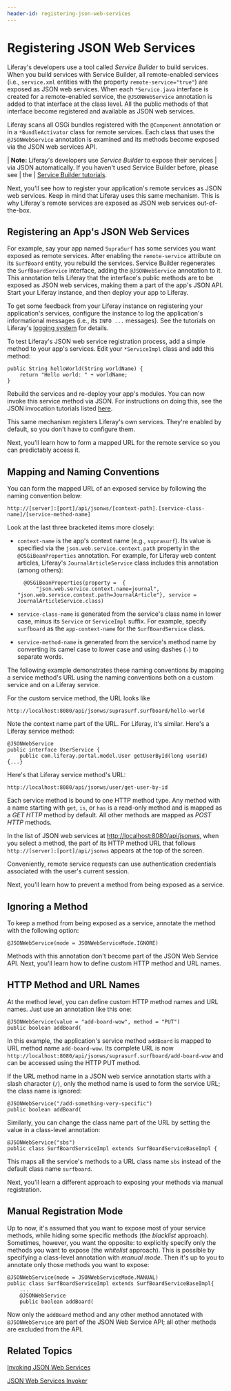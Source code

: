 ```yaml
---
header-id: registering-json-web-services
---
```


# Registering JSON Web Services

Liferay's developers use a tool called *Service Builder* to build services.
When you build services with Service Builder, all remote-enabled services
(i.e., `service.xml` entities with the property `remote-service="true"`) are
exposed as JSON web services. When each `*Service.java` interface is created
for a remote-enabled service, the `@JSONWebService` annotation is added to that
interface at the class level. All the public methods of that interface become
registered and available as JSON web services.

Liferay scans all OSGi bundles registered with the `@Component` annotation or in
a `*BundleActivator` class for remote services. Each class that uses the
`@JSONWebService` annotation is examined and its methods become exposed via the
JSON web services API. 

| **Note:** Liferay's developers use *Service Builder* to expose their services
| via JSON automatically. If you haven't used Service Builder before, please see
| the
| [Service Builder tutorials](/docs/7-1/tutorials/-/knowledge_base/t/what-is-service-builder).

Next, you'll see how to register your application's remote services as JSON web
services. Keep in mind that Liferay uses this same mechanism. This is why
Liferay's remote services are exposed as JSON web services out-of-the-box. 

## Registering an App's JSON Web Services

For example, say your app named `SupraSurf` has some services you want exposed
as remote services. After enabling the `remote-service` attribute on its
`SurfBoard` entity, you rebuild the services. Service Builder regenerates the
`SurfBoardService` interface, adding the `@JSONWebService` annotation to it.
This annotation tells Liferay that the interface's public methods are to be
exposed as JSON web services, making them a part of the app's JSON API. Start 
your Liferay instance, and then deploy your app to Liferay. 

To get some feedback from your Liferay instance on registering your 
application's services, configure the instance to log the application's 
informational messages (i.e., its `INFO ...` messages). See the tutorials on
Liferay's 
[logging system](/docs/7-1/user/-/knowledge_base/u/server-administration) 
for details. 

To test Liferay's JSON web service registration process, add a simple method to
your app's services. Edit your `*ServiceImpl` class and add this method:

    public String helloWorld(String worldName) {
        return "Hello world: " + worldName;
    }

Rebuild the services and re-deploy your app's modules. You can now invoke this 
service method via JSON. For instructions on doing this, see the JSON invocation 
tutorials listed 
[here](/docs/7-1/tutorials/-/knowledge_base/t/service-builder-web-services). 

This same mechanism registers Liferay's own services. They're enabled by
default, so you don't have to configure them. 

Next, you'll learn how to form a mapped URL for the remote service so you can
predictably access it. 

## Mapping and Naming Conventions

You can form the mapped URL of an exposed service by following the naming
convention below:

    http://[server]:[port]/api/jsonws/[context-path].[service-class-name]/[service-method-name]

Look at the last three bracketed items more closely: 

- `context-name` is the app's context name (e.g., `suprasurf`). Its value is
  specified via the `json.web.service.context.path` 
  property in the `@OSGiBeanProperties` annotation. For example, for Liferay web
  content articles, Liferay's `JournalArticleService` class includes this
  annotation (among others): 

        @OSGiBeanProperties(property =  {
            "json.web.service.context.name=journal", "json.web.service.context.path=JournalArticle"}, service = JournalArticleService.class)

- `service-class-name` is generated from the service's class name in lower case,
  minus its `Service` or `ServiceImpl` suffix. For example, specify `surfboard`
  as the `app-context-name` for the `SurfBoardService` class. 
- `service-method-name` is generated from the service's method name by
  converting its camel case to lower case and using dashes (`-`) to separate
  words. 

The following example demonstrates these naming conventions by mapping a service 
method's URL using the naming conventions both on a custom service and on a 
Liferay service.

For the custom service method, the URL looks like

    http://localhost:8080/api/jsonws/suprasurf.surfboard/hello-world

Note the context name part of the URL. For Liferay, it's similar. Here's a 
Liferay service method:

    @JSONWebService
    public interface UserService {
        public com.liferay.portal.model.User getUserById(long userId) {...}

Here's that Liferay service method's URL:

    http://localhost:8080/api/jsonws/user/get-user-by-id

Each service method is bound to one HTTP method type. Any method with a name
starting with `get`, `is`, or `has` is a read-only method and is mapped as
a *GET HTTP* method by default. All other methods are mapped as *POST HTTP*
methods. 

In the list of JSON web services at
[http://localhost:8080/api/jsonws](http://localhost:8080/api/jsonws), when you
select a method, the part of its HTTP method URL that follows
`http://[server]:[port]/api/jsonws` appears at the top of the screen. 

Conveniently, remote service requests can use authentication credentials
associated with the user's current session. 

Next, you'll learn how to prevent a method from being exposed as a service. 

## Ignoring a Method

To keep a method from being exposed as a service, annotate the method with the
following option:

    @JSONWebService(mode = JSONWebServiceMode.IGNORE)

Methods with this annotation don't become part of the JSON Web Service API. 
Next, you'll learn how to define custom HTTP method and URL names. 

## HTTP Method and URL Names

At the method level, you can define custom HTTP method names and URL names. Just
use an annotation like this one:

    @JSONWebService(value = "add-board-wow", method = "PUT")
    public boolean addBoard(

In this example, the application's service method `addBoard` is mapped to URL
method name `add-board-wow`. Its complete URL is now
`http://localhost:8080/api/jsonws/suprasurf.surfboard/add-board-wow`
and can be accessed using the HTTP PUT method.

If the URL method name in a JSON web service annotation starts with a slash
character (`/`), only the method name is used to form the service URL; the class
name is ignored:

    @JSONWebService("/add-something-very-specific")
    public boolean addBoard(

Similarly, you can change the class name part of the URL by setting the value
in a class-level annotation:

    @JSONWebService("sbs")
    public class SurfBoardServiceImpl extends SurfBoardServiceBaseImpl {

This maps all the service's methods to a URL class name `sbs` instead of the
default class name `surfboard`.

Next, you'll learn a different approach to exposing your methods via manual 
registration.

## Manual Registration Mode

Up to now, it's assumed that you want to expose most of your service methods,
while hiding some specific methods (the *blacklist* approach). Sometimes, 
however, you want the opposite: to explicitly specify only the methods you want
to expose (the *whitelist* approach). This is possible by specifying
a class-level annotation with *manual mode*. Then it's up to you to annotate
only those methods you want to expose: 

    @JSONWebService(mode = JSONWebServiceMode.MANUAL)
    public class SurfBoardServiceImpl extends SurfBoardServiceBaseImpl{
        ...
        @JSONWebService
        public boolean addBoard(

Now only the `addBoard` method and any other method annotated with 
`@JSONWebService` are part of the JSON Web Service API; all other methods are
excluded from the API. 

## Related Topics

[Invoking JSON Web Services](/docs/7-1/tutorials/-/knowledge_base/t/invoking-json-web-services)

[JSON Web Services Invoker](/docs/7-1/tutorials/-/knowledge_base/t/json-web-services-invoker)
